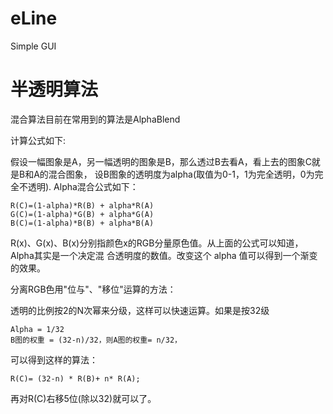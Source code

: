 ﻿eLine
=====

Simple GUI

# 半透明算法

混合算法目前在常用到的算法是AlphaBlend

计算公式如下:

假设一幅图象是A，另一幅透明的图象是B，那么透过B去看A，看上去的图象C就是B和A的混合图象，
设B图象的透明度为alpha(取值为0-1，1为完全透明，0为完全不透明). Alpha混合公式如下：
    
    R(C)=(1-alpha)*R(B) + alpha*R(A)
    G(C)=(1-alpha)*G(B) + alpha*G(A)
    B(C)=(1-alpha)*B(B) + alpha*B(A)

R(x)、G(x)、B(x)分别指颜色x的RGB分量原色值。从上面的公式可以知道，Alpha其实是一个决定混
合透明度的数值。改变这个 alpha 值可以得到一个渐变的效果。

分离RGB色用"位与"、"移位"运算的方法：

透明的比例按2的N次幂来分级，这样可以快速运算。如果是按32级

    Alpha = 1/32
    B图的权重 = (32-n)/32，则A图的权重= n/32，

可以得到这样的算法：

    R(C)= (32-n) * R(B)+ n* R(A);

再对R(C)右移5位(除以32)就可以了。

 